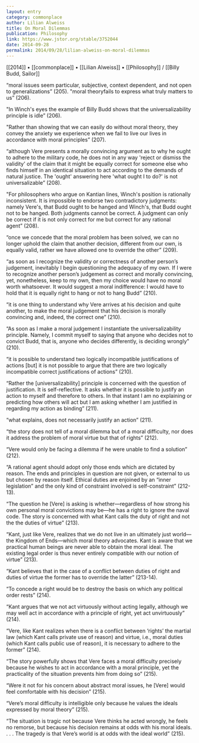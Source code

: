 ```yaml
---
layout: entry
category: commonplace
author: Lilian Alweiss
title: On Moral Dilemmas
publication: Philosophy
link: https://www.jstor.org/stable/3752044
date: 2014-09-28
permalink: 2014/09/28/lilian-alweiss-on-moral-dilemmas
---
```


[[2014]] • [[commonplace]] • [[Lilian Alweiss]] • [[Philosophy]] / [[Billy Budd, Sailor]]

“moral issues seem particular, subjective, context dependent, and not open to generalizations” (205). 
"moral theoryfails to express what truly matters to us” (206).

"In Winch's eyes the example of Billy Budd shows that the universalizability principle is idle” (206).

"Rather than showing that we can easily do without moral theory, they convey the anxiety we experience when we fail to live our lives in accordance with moral principles” (207).

“although Vere presents a morally convincing argument as to why he ought to adhere to the military code, he does not in any way 'reject or dismiss the validity' of the claim that it might be equally correct for someone else who finds himself in an identical situation to act according to the demands of natural justice. The 'ought' answering here 'what ought I to do?' is not universalizable” (208).

"For philosophers who argue on Kantian lines, Winch's position is rationally inconsistent. It is impossible to endorse two contradictory judgments: namely Vere's, that Budd ought to be hanged and Winch's, that Budd ought not to be hanged. Both judgments cannot be correct. A judgment can only be correct if it is not only correct for me but correct for any rational agent” (208).

“once we concede that the moral problem has been solved, we can no longer uphold the claim that another decision, different from our own, is equally valid, rather we have allowed one to override the other” (209).

“as soon as I recognize the validity or correctness of another person’s judgement, inevitably I begin questioning the adequacy of my own. If I were to recognize another person’s judgement as correct and morally convincing, yet, nonetheless, keep to my own, then my choice would have no moral worth whatsoever. It would suggest a moral indifference: I would have to hold that it is equally right to hang or not to hang Budd” (210).

“it is one thing to understand why Vere arrives at his decision and quite another, to make the moral judgement that his decision is morally convincing and, indeed, the correct one” (210).

“As soon as I make a moral judgement I instantiate the universalizability principle. Namely, I commit myself to saying that anyone who decides not to convict Budd, that is, anyone who decides differently, is deciding wrongly” (210).

“it is possible to understand two logically incompatible justifications of actions [but] it is not possible to argue that there are two logically incompatible correct justifications of actions” (210).

“Rather the [universalizability] principle is concerned with the question of justification. It is self-reflective. It asks whether it is possible to justify an action to myself and therefore to others. In that instant I am no explaining or predicting how others will act but I am asking whether I am justified in regarding my action as binding” (211).

“what explains, does not necessarily justify an action” (211).

“the story does not tell of a moral dilemma but of a moral difficulty, nor does it address the problem of moral virtue but that of rights” (212).

“Vere would only be facing a dilemma if he were unable to find a solution” (212).

“A rational agent should adopt only those ends which are dictated by reason. The ends and principles in question are not given, or external to us but chosen by reason itself. Ethical duties are enjoined by an “inner legislation” and the only kind of constraint involved is self-constraint” (212-13).

“The question he [Vere] is asking is whether—regardless of how strong his own personal moral convictions may be—he has a right to ignore the naval code. The story is concerned with what Kant calls the duty of right and not the the duties of virtue” (213).

“Kant, just like Vere, realizes that we do not live in an ultimately just world—the Kingdom of Ends—which moral theory advocates. Kant is aware that we practical human beings are never able to obtain the moral ideal. The existing legal order is thus never entirely compatible with our notion of virtue” (213).

“Kant believes that in the case of a conflict between duties of right and duties of virtue the former has to override the latter” (213-14).

“To concede a right would be to destroy the basis on which any political order rests” (214).

“Kant argues that we not act virtuously without acting legally, although we may well act in accordance with a principle of right, yet act unvirtuously” (214).

“Vere, like Kant realizes when there is a conflict between ‘rights’ the martial law (which Kant calls private use of reason) and virtue, i.e., moral duties (which Kant calls public use of reason), it is necessary to adhere to the former” (214).

“The story powerfully shows that Vere faces a moral difficulty precisely because he wishes to act in accordance with a moral principle, yet the practicality of the situation prevents him from doing so” (215).

“Were it not for his concern about abstract moral issues, he [Vere] would feel comfortable with his decision” (215).

“Vere’s moral difficulty is intelligible only because he values the ideals expressed by moral theory” (215).

“The situation is tragic not because Vere thinks he acted wrongly, he feels no remorse, but because his decision remains at odds with his moral ideals. . . . The tragedy is that Vere’s world is at odds with the ideal world” (215).

